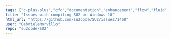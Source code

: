 ```yaml
---
tags: ["c-plus-plus","cfd","documentation","enhancement","flow","fluid","fluid-dynamics","hpc","opensource","optimization","physics","python","simulation"]
title: "Issues with compiling SU2 on Windows 10"
html_url: "https://github.com/su2code/SU2/issues/1468"
user: "GabrieleMorvillo"
repo: "su2code/SU2"
---
```



